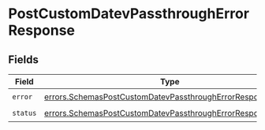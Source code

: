 # PostCustomDatevPassthroughErrorResponse


## Fields

| Field                                                                                                                                      | Type                                                                                                                                       | Required                                                                                                                                   | Description                                                                                                                                |
| ------------------------------------------------------------------------------------------------------------------------------------------ | ------------------------------------------------------------------------------------------------------------------------------------------ | ------------------------------------------------------------------------------------------------------------------------------------------ | ------------------------------------------------------------------------------------------------------------------------------------------ |
| `error`                                                                                                                                    | [errors.SchemasPostCustomDatevPassthroughErrorResponseError](../../models/errors/schemaspostcustomdatevpassthrougherrorresponseerror.md)   | :heavy_check_mark:                                                                                                                         | N/A                                                                                                                                        |
| `status`                                                                                                                                   | [errors.SchemasPostCustomDatevPassthroughErrorResponseStatus](../../models/errors/schemaspostcustomdatevpassthrougherrorresponsestatus.md) | :heavy_check_mark:                                                                                                                         | N/A                                                                                                                                        |
